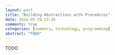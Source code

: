 ```yaml
---
layout: post
title: "Building Abstractions with Procedures"
date: 2014-05-29 23:16
comments: true
categories: [summary, technology, programming]
abstract: "TODO"
---
```

TODO
